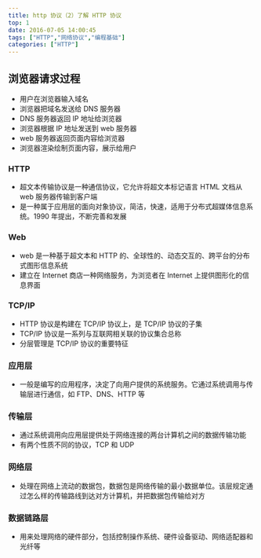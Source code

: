 ```yaml
---
title: http 协议（2）了解 HTTP 协议
top: 1
date: 2016-07-05 14:00:45
tags: ["HTTP","网络协议","编程基础"]
categories: ["HTTP"]
---
```


## 浏览器请求过程

- 用户在浏览器输入域名
- 浏览器把域名发送给 DNS 服务器
- DNS 服务器返回 IP 地址给浏览器
- 浏览器根据 IP 地址发送到 web 服务器
- web 服务器返回页面内容给浏览器
- 浏览器渲染绘制页面内容，展示给用户

### HTTP

- 超文本传输协议是一种通信协议，它允许将超文本标记语言 HTML 文档从 web 服务器传输到客户端
- 是一种属于应用层的面向对象协议，简洁，快速，适用于分布式超媒体信息系统。1990 年提出，不断完善和发展

### Web

- web 是一种基于超文本和 HTTP 的、全球性的、动态交互的、跨平台的分布式图形信息系统
- 建立在 Internet 商店一种网络服务，为浏览者在 Internet 上提供图形化的信息界面

### TCP/IP

- HTTP 协议是构建在 TCP/IP 协议上，是 TCP/IP 协议的子集
- TCP/IP 协议是一系列与互联网相关联的协议集合总称
- 分层管理是 TCP/IP 协议的重要特征

### 应用层

- 一般是编写的应用程序，决定了向用户提供的系统服务。它通过系统调用与传输层进行通信，如 FTP、DNS、HTTP 等

### 传输层

- 通过系统调用向应用层提供处于网络连接的两台计算机之间的数据传输功能
- 有两个性质不同的协议，TCP 和 UDP

### 网络层

- 处理在网络上流动的数据包，数据包是网络传输的最小数据单位。该层规定通过怎么样的传输路线到达对方计算机，并把数据包传输给对方

### 数据链路层

- 用来处理网络的硬件部分，包括控制操作系统、硬件设备驱动、网络适配器和光纤等
